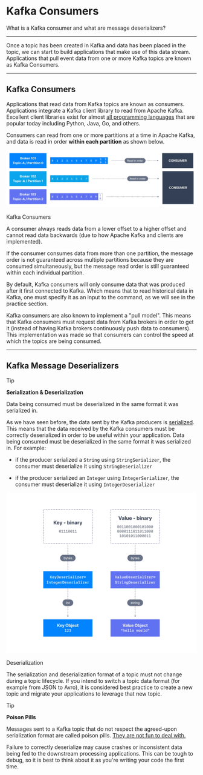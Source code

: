Kafka Consumers
===============

What is a Kafka consumer and what are message deserializers?

* * *

Once a topic has been created in Kafka and data has been placed in the topic, we can start to build applications that make use of this data stream. Applications that pull event data from one or more Kafka topics are known as Kafka Consumers.

* * *

Kafka Consumers
---------------

[](#Kafka-Consumers-0)

Applications that read data from Kafka topics are known as consumers. Applications integrate a Kafka client library to read from Apache Kafka. Excellent client libraries exist for almost [all programming languages](/kafka/kafka-sdk-list/) that are popular today including Python, Java, Go, and others.

Consumers can read from one or more partitions at a time in Apache Kafka, and data is read in order **within each partition** as shown below.

![Kafka consumers in this diagram are reading messages from various Apache Kafka Brokers and Topics.](../static/images/Kafka_Consumers_1.webp "Kafka Consumers ")

Kafka Consumers

A consumer always reads data from a lower offset to a higher offset and cannot read data backwards (due to how Apache Kafka and clients are implemented).

If the consumer consumes data from more than one partition, the message order is not guaranteed across multiple partitions because they are consumed simultaneously, but the message read order is still guaranteed within each individual partition.

By default, Kafka consumers will only consume data that was produced after it first connected to Kafka. Which means that to read historical data in Kafka, one must specify it as an input to the command, as we will see in the practice section.

Kafka consumers are also known to implement a "pull model". This means that Kafka consumers must request data from Kafka brokers in order to get it (instead of having Kafka brokers continuously push data to consumers). This implementation was made so that consumers can control the speed at which the topics are being consumed.

* * *

Kafka Message Deserializers
---------------------------

[](#Kafka-Message-Deserializers-1)

> [!TIP]
> **Serialization & Deserialization**
>
> Data being consumed must be deserialized in the same format it was serialized in.

As we have seen before, the data sent by the Kafka producers is [serialized](/kafka/kafka-producers/). This means that the data received by the Kafka consumers must be correctly deserialized in order to be useful within your application. Data being consumed must be deserialized in the same format it was serialized in. For example:

*   if the producer serialized a `String` using `StringSerializer`, the consumer must deserialize it using `StringDeserializer`
    
*   if the producer serialized an `Integer` using `IntegerSerializer`, the consumer must deserialize it using `IntegerDeserializer`
    

![Kafka Consumers must use the same format for deserialization that was used by the producer when serializing the message. This daigram shows the deserialization process.](../static/images/Kafka_Consumers_2.webp "Apache Kafka Consumers and Message Deserializatrion")

Deserialization

The serialization and deserialization format of a topic must not change during a topic lifecycle. If you intend to switch a topic data format (for example from JSON to Avro), it is considered best practice to create a new topic and migrate your applications to leverage that new topic.

> [!TIP]
> **Poison Pills**
>
> Messages sent to a Kafka topic that do not respect the agreed-upon serialization format are called poison pills. [They are not fun to deal with.](https://www.slideshare.net/ConfluentInc/streaming-apps-and-poison-pills-handle-the-unexpected-with-kafka-streams-loic-divad-xebia-france-kafka-summit-sf-2019)

Failure to correctly deserialize may cause crashes or inconsistent data being fed to the downstream processing applications. This can be tough to debug, so it is best to think about it as you're writing your code the first time.
